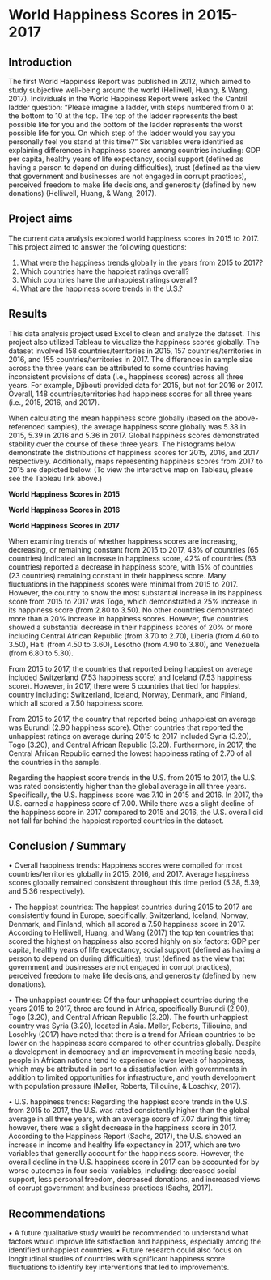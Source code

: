 # World Happiness Scores in 2015-2017

## Introduction
The first World Happiness Report was published in 2012, which aimed to study subjective well-being around the world (Helliwell, Huang, & Wang, 2017). Individuals in the World Happiness Report were asked the Cantril ladder question: “Please imagine a ladder, with steps numbered from 0 at the bottom to 10 at the top. The top of the ladder represents the best possible life for you and the bottom of the ladder represents the worst possible life for you. On which step of the ladder would you say you personally feel you stand at this time?” Six variables were identified as explaining differences in happiness scores among countries including: GDP per capita, healthy years of life expectancy, social support (defined as having a person to depend on during difficulties), trust (defined as the view that government and businesses are not engaged in corrupt practices), perceived freedom to make life decisions, and generosity (defined by new donations) (Helliwell, Huang, & Wang, 2017).

## Project aims
The current data analysis explored world happiness scores in 2015 to 2017. This project aimed to answer the following questions:
1.	What were the happiness trends globally in the years from 2015 to 2017?
2.	Which countries have the happiest ratings overall?
3.	Which countries have the unhappiest ratings overall?
4.	What are the happiness score trends in the U.S.?

## Results
This data analysis project used Excel to clean and analyze the dataset. This project also utilized Tableau to visualize the happiness scores globally. The dataset involved 158 countries/territories in 2015, 157 countries/territories in 2016, and 155 countries/territories in 2017. The differences in sample size across the three years can be attributed to some countries having inconsistent provisions of data (i.e., happiness scores) across all three years. For example, Djibouti provided data for 2015, but not for 2016 or 2017. Overall, 148 countries/territories had happiness scores for all three years (i.e., 2015, 2016, and 2017).

When calculating the mean happiness score globally (based on the above-referenced samples), the average happiness score globally was 5.38 in 2015, 5.39 in 2016 and 5.36 in 2017.  Global happiness scores demonstrated stability over the course of these three years. The histograms below demonstrate the distributions of happiness scores for 2015, 2016, and 2017 respectively. Additionally, maps representing happiness scores from 2017 to 2015 are depicted below. (To view the interactive map on Tableau, please see the Tableau link above.)

 


 

 




**World Happiness Scores in 2015**


 

**World Happiness Scores in 2016**

  












	

**World Happiness Scores in 2017**
  


When examining trends of whether happiness scores are increasing, decreasing, or remaining constant from 2015 to 2017, 43% of countries (65 countries) indicated an increase in happiness score, 42% of countries (63 countries) reported a decrease in happiness score, with 15% of countries (23 countries) remaining constant in their happiness score. Many fluctuations in the happiness scores were minimal from 2015 to 2017. However, the country to show the most substantial increase in its happiness score from 2015 to 2017 was Togo, which demonstrated a 25% increase in its happiness score (from 2.80 to 3.50). No other countries demonstrated more than a 20% increase in happiness scores. However, five countries showed a substantial decrease in their happiness scores of 20% or more including Central African Republic (from 3.70 to 2.70), Liberia (from 4.60 to 3.50), Haiti (from 4.50 to 3.60), Lesotho (from 4.90 to 3.80), and Venezuela (from 6.80 to 5.30).

From 2015 to 2017, the countries that reported being happiest on average included Switzerland (7.53 happiness score) and Iceland (7.53 happiness score). However, in 2017, there were 5 countries that tied for happiest country including: Switzerland, Iceland, Norway, Denmark, and Finland, which all scored a 7.50 happiness score. 

From 2015 to 2017, the country that reported being unhappiest on average was Burundi (2.90 happiness score). Other countries that reported the unhappiest ratings on average during 2015 to 2017 included Syria (3.20), Togo (3.20), and Central African Republic (3.20). Furthermore, in 2017, the Central African Republic earned the lowest happiness rating of 2.70 of all the countries in the sample.

Regarding the happiest score trends in the U.S. from 2015 to 2017, the U.S. was rated consistently higher than the global average in all three years. Specifically, the U.S. happiness score was 7.10 in 2015 and 2016. In 2017, the U.S. earned a happiness score of 7.00. While there was a slight decline of the happiness score in 2017 compared to 2015 and 2016, the U.S. overall did not fall far behind the happiest reported countries in the dataset.


## Conclusion / Summary
•	Overall happiness trends: Happiness scores were compiled for most countries/territories globally in 2015, 2016, and 2017. Average happiness scores globally remained consistent throughout this time period (5.38, 5.39, and 5.36 respectively). 

•	The happiest countries: The happiest countries during 2015 to 2017 are consistently found in Europe, specifically, Switzerland, Iceland, Norway, Denmark, and Finland, which all scored a 7.50 happiness score in 2017. According to Helliwell, Huang, and Wang (2017) the top ten countries that scored the highest on happiness also scored highly on six factors: GDP per capita, healthy years of life expectancy, social support (defined as having a person to depend on during difficulties), trust (defined as the view that government and businesses are not engaged in corrupt practices), perceived freedom to make life decisions, and generosity (defined by new donations).

•	The unhappiest countries: Of the four unhappiest countries during the years 2015 to 2017, three are found in Africa, specifically Burundi (2.90), Togo (3.20), and Central African Republic (3.20). The fourth unhappiest country was Syria (3.20), located in Asia. Møller, Roberts, Tiliouine, and Loschky (2017) have noted that there is a trend for African countries to be lower on the happiness score compared to other countries globally. Despite a development in democracy and an improvement in meeting basic needs, people in African nations tend to experience lower levels of happiness, which may be attributed in part to a dissatisfaction with governments in addition to limited opportunities for infrastructure, and youth development with population pressure (Møller, Roberts, Tiliouine, & Loschky, 2017).

•	U.S. happiness trends: Regarding the happiest score trends in the U.S. from 2015 to 2017, the U.S. was rated consistently higher than the global average in all three years, with an average score of 7.07 during this time; however, there was a slight decrease in the happiness score in 2017. According to the Happiness Report (Sachs, 2017), the U.S. showed an increase in income and healthy life expectancy in 2017, which are two variables that generally account for the happiness score. However, the overall decline in the U.S. happiness score in 2017 can be accounted for by worse outcomes in four social variables, including: decreased social support, less personal freedom, decreased donations, and increased views of corrupt government and business practices (Sachs, 2017).


## Recommendations
•	A future qualitative study would be recommended to understand what factors would improve life satisfaction and happiness, especially among the identified unhappiest countries.
•	Future research could also focus on longitudinal studies of countries with significant happiness score fluctuations to identify key interventions that led to improvements.
